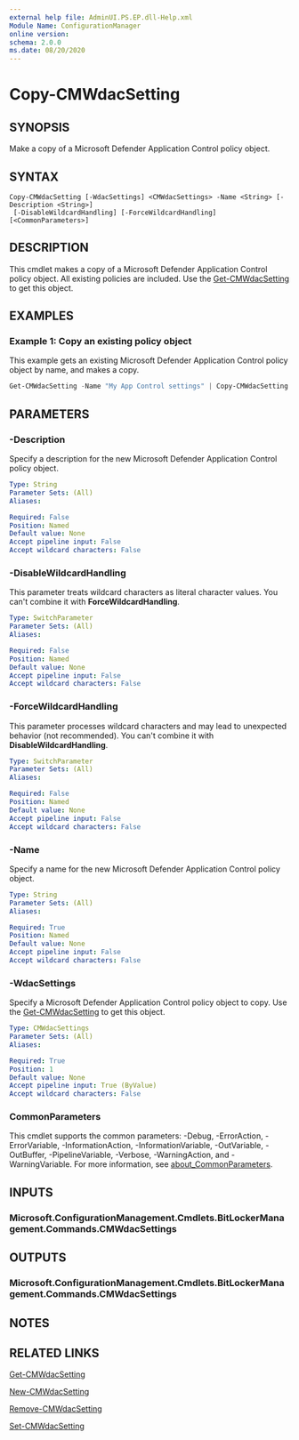 ```yaml
---
external help file: AdminUI.PS.EP.dll-Help.xml
Module Name: ConfigurationManager
online version:
schema: 2.0.0
ms.date: 08/20/2020
---
```


# Copy-CMWdacSetting

## SYNOPSIS

Make a copy of a Microsoft Defender Application Control policy object.

## SYNTAX

```
Copy-CMWdacSetting [-WdacSettings] <CMWdacSettings> -Name <String> [-Description <String>]
 [-DisableWildcardHandling] [-ForceWildcardHandling] [<CommonParameters>]
```

## DESCRIPTION

This cmdlet makes a copy of a Microsoft Defender Application Control policy object. All existing policies are included. Use the [Get-CMWdacSetting](Get-CMWdacSetting.md) to get this object.

## EXAMPLES

### Example 1: Copy an existing policy object

This example gets an existing Microsoft Defender Application Control policy object by name, and makes a copy.

```powershell
Get-CMWdacSetting -Name "My App Control settings" | Copy-CMWdacSetting -Name "New App Control settings"
```

## PARAMETERS

### -Description

Specify a description for the new Microsoft Defender Application Control policy object.

```yaml
Type: String
Parameter Sets: (All)
Aliases:

Required: False
Position: Named
Default value: None
Accept pipeline input: False
Accept wildcard characters: False
```

### -DisableWildcardHandling

This parameter treats wildcard characters as literal character values. You can't combine it with **ForceWildcardHandling**.

```yaml
Type: SwitchParameter
Parameter Sets: (All)
Aliases:

Required: False
Position: Named
Default value: None
Accept pipeline input: False
Accept wildcard characters: False
```

### -ForceWildcardHandling

This parameter processes wildcard characters and may lead to unexpected behavior (not recommended). You can't combine it with **DisableWildcardHandling**.

```yaml
Type: SwitchParameter
Parameter Sets: (All)
Aliases:

Required: False
Position: Named
Default value: None
Accept pipeline input: False
Accept wildcard characters: False
```

### -Name

Specify a name for the new Microsoft Defender Application Control policy object.

```yaml
Type: String
Parameter Sets: (All)
Aliases:

Required: True
Position: Named
Default value: None
Accept pipeline input: False
Accept wildcard characters: False
```

### -WdacSettings

Specify a Microsoft Defender Application Control policy object to copy. Use the [Get-CMWdacSetting](Get-CMWdacSetting.md) to get this object.

```yaml
Type: CMWdacSettings
Parameter Sets: (All)
Aliases:

Required: True
Position: 1
Default value: None
Accept pipeline input: True (ByValue)
Accept wildcard characters: False
```

### CommonParameters

This cmdlet supports the common parameters: -Debug, -ErrorAction, -ErrorVariable, -InformationAction, -InformationVariable, -OutVariable, -OutBuffer, -PipelineVariable, -Verbose, -WarningAction, and -WarningVariable. For more information, see [about_CommonParameters](http://go.microsoft.com/fwlink/?LinkID=113216).

## INPUTS

### Microsoft.ConfigurationManagement.Cmdlets.BitLockerManagement.Commands.CMWdacSettings

## OUTPUTS

### Microsoft.ConfigurationManagement.Cmdlets.BitLockerManagement.Commands.CMWdacSettings

## NOTES

## RELATED LINKS

[Get-CMWdacSetting](Get-CMWdacSetting.md)

[New-CMWdacSetting](New-CMWdacSetting.md)

[Remove-CMWdacSetting](Remove-CMWdacSetting.md)

[Set-CMWdacSetting](Set-CMWdacSetting.md)

